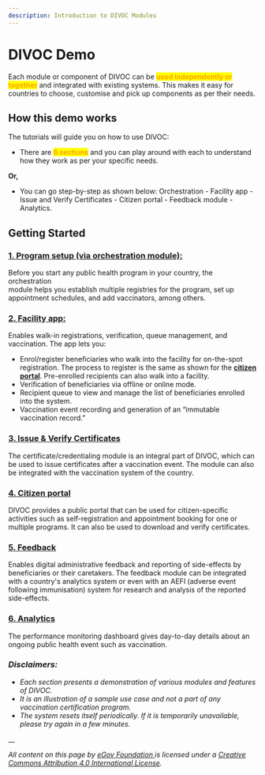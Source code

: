 ```yaml
---
description: Introduction to DIVOC Modules
---
```


# DIVOC Demo

Each module or component of DIVOC can be <mark style="color:orange;">**used independently or together**</mark> and integrated with existing systems. This makes it easy for countries to choose, customise and pick up components as per their needs.

## **How this demo works**

The tutorials will guide you on how to use DIVOC:

* There are <mark style="color:orange;">**6 sections**</mark> and you can play around with each to understand how they work as per your specific needs.&#x20;

**Or,**

* You can go step-by-step as shown below: Orchestration - Facility app - Issue and Verify Certificates - Citizen portal - Feedback module - Analytics.

## Getting Started

### [1. Program setup (via orchestration module): ](orchestration.md)

Before you start any public health program in your country, the orchestration\
module helps you establish multiple registries for the program, set up appointment schedules, and add vaccinators, among others.

### [2.  Facility app:](facility-app.md)&#x20;

Enables walk-in registrations, verification, queue management, and vaccination. The app lets you:

* Enrol/register beneficiaries who walk into the facility for on-the-spot registration. The process to register is the same as shown for the [**citizen portal**](citizen-portal.md). Pre-enrolled recipients can also walk into a facility.
* Verification of beneficiaries via offline or online mode.
* Recipient queue to view and manage the list of beneficiaries enrolled into the system.
* Vaccination event recording and generation of an “immutable vaccination record.”

### [3. Issue & Verify Certificates](issue-and-verify-certificates/) &#x20;

The certificate/credentialing module is an integral part of DIVOC, which can be used to issue certificates after a vaccination event. The module can also be integrated with the vaccination system of the country.&#x20;

### [4.  Citizen portal](citizen-portal.md)&#x20;

DIVOC provides a public portal that can be used for citizen-specific activities such as self-registration and appointment booking for one or multiple programs. It can also be used to download and verify certificates.

### [5. Feedback ](feedback.md)

Enables digital administrative feedback and reporting of side-effects by beneficiaries or their caretakers. The feedback module can be integrated with a country's analytics system or even with an AEFI (adverse event following immunisation) system for research and analysis of the reported side-effects.

### [6. Analytics ](analytics.md)

The performance monitoring dashboard gives day-to-day details about an ongoing public health event such as vaccination.

### _Disclaimers:_&#x20;

* _Each section presents a demonstration of various modules and features of DIVOC._&#x20;
* _It is an illustration of a sample use case and not a part of any vaccination certification program._&#x20;
* _The system resets itself periodically. If it is temporarily unavailable, please try again in a few minutes._

__

_All content on this page by_ [_eGov Foundation_ ](https://egov.org.in)_is licensed under a_ [_Creative Commons Attribution 4.0 International License_](http://creativecommons.org/licenses/by/4.0/)_._
